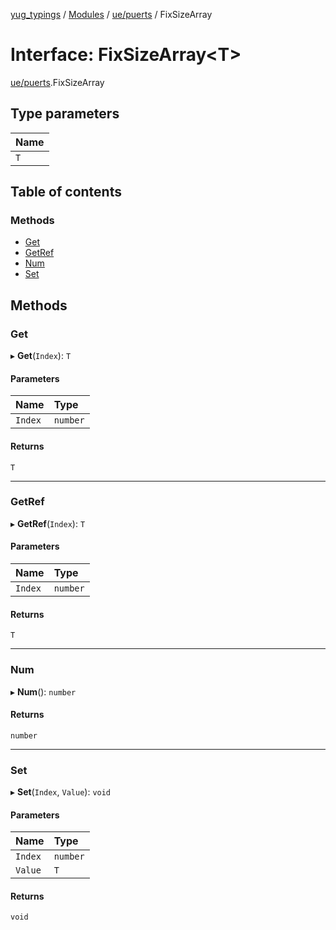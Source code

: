 [yug_typings](../README.md) / [Modules](../modules.md) / [ue/puerts](../modules/ue_puerts.md) / FixSizeArray

# Interface: FixSizeArray<T\>

[ue/puerts](../modules/ue_puerts.md).FixSizeArray

## Type parameters

| Name |
| :------ |
| `T` |

## Table of contents

### Methods

- [Get](ue_puerts.FixSizeArray.md#get)
- [GetRef](ue_puerts.FixSizeArray.md#getref)
- [Num](ue_puerts.FixSizeArray.md#num)
- [Set](ue_puerts.FixSizeArray.md#set)

## Methods

### Get

▸ **Get**(`Index`): `T`

#### Parameters

| Name | Type |
| :------ | :------ |
| `Index` | `number` |

#### Returns

`T`

___

### GetRef

▸ **GetRef**(`Index`): `T`

#### Parameters

| Name | Type |
| :------ | :------ |
| `Index` | `number` |

#### Returns

`T`

___

### Num

▸ **Num**(): `number`

#### Returns

`number`

___

### Set

▸ **Set**(`Index`, `Value`): `void`

#### Parameters

| Name | Type |
| :------ | :------ |
| `Index` | `number` |
| `Value` | `T` |

#### Returns

`void`
